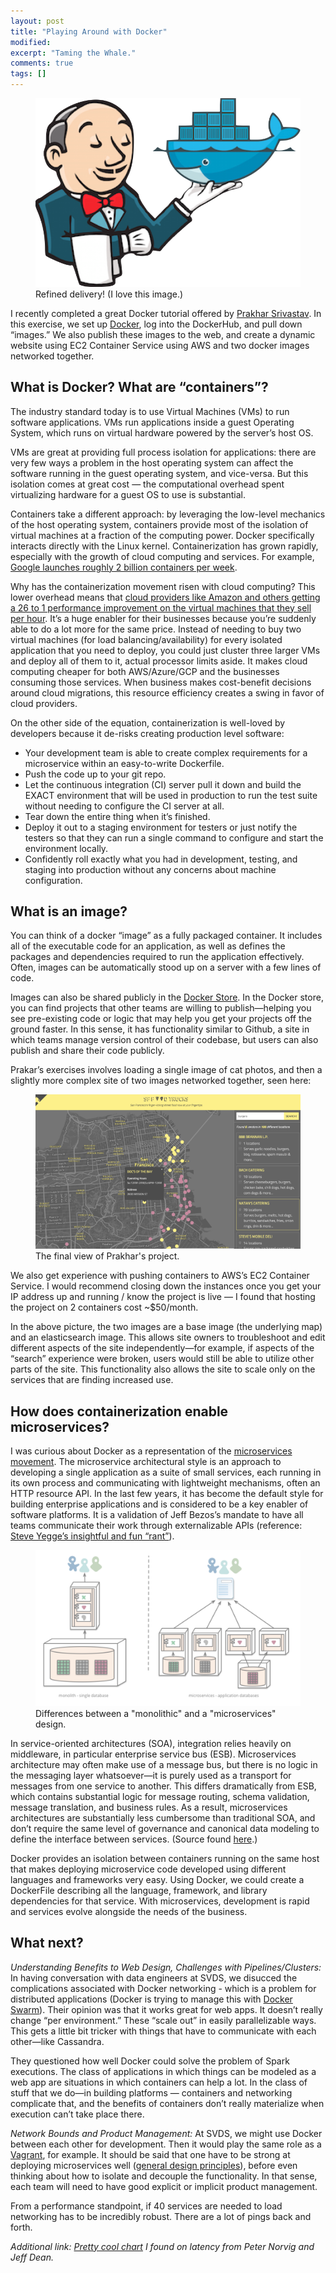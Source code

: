 ```yaml
---
layout: post
title: "Playing Around with Docker"
modified:
excerpt: "Taming the Whale."
comments: true
tags: []
---
```


<figure>
	<img src="/images/docker-jenkins.png">
	<figcaption>Refined delivery! (I love this image.)</figcaption>
</figure>

I recently completed a great Docker tutorial offered by [Prakhar Srivastav][1]. In this exercise, we set up [Docker][2], log into the DockerHub, and pull down “images.” We also publish these images to the web, and create a dynamic website using EC2 Container Service using AWS and two docker images networked together. 

## What is Docker? What are “containers”?

The industry standard today is to use Virtual Machines (VMs) to run software applications. VMs run applications inside a guest Operating System, which runs on virtual hardware powered by the server’s host OS.

VMs are great at providing full process isolation for applications: there are very few ways a problem in the host operating system can affect the software running in the guest operating system, and vice-versa. But this isolation comes at great cost — the computational overhead spent virtualizing hardware for a guest OS to use is substantial.

Containers take a different approach: by leveraging the low-level mechanics of the host operating system, containers provide most of the isolation of virtual machines at a fraction of the computing power. Docker specifically interacts directly with the Linux kernel. Containerization has grown rapidly, especially with the growth of cloud computing and services. For example, [Google launches roughly 2 billion containers per week][3]. 

Why has the containerization movement risen with cloud computing? This lower overhead means that [cloud providers like Amazon and others getting a 26 to 1 performance improvement on the virtual machines that they sell per hour][4]. It’s a huge enabler for their businesses because you’re suddenly able to do a lot more for the same price. Instead of needing to buy two virtual machines (for load balancing/availability) for every isolated application that you need to deploy, you could just cluster three larger VMs and deploy all of them to it, actual processor limits aside. It makes cloud computing cheaper for both AWS/Azure/GCP and the businesses consuming those services. When business makes cost-benefit decisions around cloud migrations, this resource efficiency creates a swing in favor of cloud providers.

On the other side of the equation, containerization is well-loved by developers because it de-risks creating production level software: 

* Your development team is able to create complex requirements for a microservice within an easy-to-write Dockerfile.
* Push the code up to your git repo.
* Let the continuous integration (CI) server pull it down and build the EXACT environment that will be used in production to run the test suite without needing to configure the CI server at all.
* Tear down the entire thing when it’s finished.
* Deploy it out to a staging environment for testers or just notify the testers so that they can run a single command to configure and start the environment locally.
* Confidently roll exactly what you had in development, testing, and staging into production without any concerns about machine configuration.

## What is an image?

You can think of a docker “image” as a fully packaged container. It includes all of the executable code for an application, as well as defines the packages and dependencies required to run the application effectively. Often, images can be automatically stood up on a server with a few lines of code. 

Images can also be shared publicly in the [Docker Store][5]. In the Docker store, you can find projects that other teams are willing to publish—helping you see pre-existing code or logic that may help you get your projects off the ground faster. In this sense, it has functionality similar to Github, a site in which teams manage version control of their codebase, but users can also publish and share their code publicly.

Prakar’s exercises involves loading a single image of cat photos, and then a slightly more complex site of two images networked together, seen here:

<figure>
	<img src="/images/foodtrucks.png">
	<figcaption>The final view of Prakhar's project.</figcaption>
</figure>

We also get experience with pushing containers to AWS’s EC2 Container Service. I would recommend closing down the instances once you get your IP address up and running / know the project is live — I found that hosting the project on 2 containers cost ~$50/month. 

In the above picture, the two images are a base image (the underlying map) and an elasticsearch image. This allows site owners to troubleshoot and edit different aspects of the site independently—for example, if aspects of the “search” experience were broken, users would still be able to utilize other parts of the site. This functionality also allows the site to scale only on the services that are finding increased use. 

## How does containerization enable microservices?

I was curious about Docker as a representation of the [microservices movement][6]. The microservice architectural style is an approach to developing a single application as a suite of small services, each running in its own process and communicating with lightweight mechanisms, often an HTTP resource API. In the last few years, it has become the default style for building enterprise applications and is considered to be a key enabler of software platforms. It is a validation of Jeff Bezos’s mandate to have all teams communicate their work through externalizable APIs (reference: [Steve Yegge’s insightful and fun “rant”][7]). 

<figure>
	<img src="/images/microservices.png">
	<figcaption>Differences between a "monolithic" and a "microservices" design.</figcaption>
</figure>

In service-oriented architectures (SOA), integration relies heavily on middleware, in particular enterprise service bus (ESB). Microservices architecture may often make use of a message bus, but there is no logic in the messaging layer whatsoever—it is purely used as a transport for messages from one service to another. This differs dramatically from ESB, which contains substantial logic for message routing, schema validation, message translation, and business rules. As a result, microservices architectures are substantially less cumbersome than traditional SOA, and don’t require the same level of governance and canonical data modeling to define the interface between services. (Source found [here][8].) 

Docker provides an isolation between containers running on the same host that makes deploying microservice code developed using different languages and frameworks very easy. Using Docker, we could create a DockerFile describing all the language, framework, and library dependencies for that service. With microservices, development is rapid and services evolve alongside the needs of the business. 

## What next?

*Understanding Benefits to Web Design, Challenges with Pipelines/Clusters:* In having conversation with data engineers at SVDS, we disucced the complications associated with Docker networking - which is a problem for distributed applications (Docker is trying to manage this with [Docker Swarm][9]). Their opinion was that it works great for web apps. It doesn’t really change “per environment.” These “scale out” in easily parallelizable ways. This gets a little bit tricker with things that have to communicate with each other—like Cassandra.

They questioned how well Docker could solve the problem of Spark executions. The class of applications in which things can be modeled as a web app are situations in which containers can help a lot. In the class of stuff that we do—in building platforms — containers and networking complicate that, and the benefits of containers don’t really materialize when execution can’t take place there. 

*Network Bounds and Product Management:* At SVDS, we might use Docker between each other for development. Then it would play the same role as a [Vagrant][10], for example. It should be said that one have to be strong at deploying microservices well ([general design principles][11]), before even thinking about how to isolate and decouple the functionality. In that sense, each team will need to have good explicit or implicit product management. 

From a performance standpoint, if 40 services are needed to load networking has to be incredibly robust. There are a lot of pings back and forth. 


*Additional link: [Pretty cool chart][12] I found on latency from Peter Norvig and Jeff Dean.*





[1]: http://prakhar.me/docker-curriculum/
[2]: https://www.docker.com/
[3]: http://www.informationweek.com/cloud/infrastructure-as-a-service/google-docker-does-containers-right/d/d-id/1319146
[4]: https://blog.codeship.com/why-docker/
[5]: https://store.docker.com/search?category=application_framework&source=verified
[6]: http://www.martinfowler.com/articles/microservices.html
[7]: https://plus.google.com/+RipRowan/posts/eVeouesvaVX
[8]: https://medium.com/aws-activate-startup-blog/using-containers-to-build-a-microservices-architecture-6e1b8bacb7d1#.yul4pgcng
[9]: https://technologyconversations.com/2015/11/04/docker-clustering-tools-compared-kubernetes-vs-docker-swarm/
[10]: https://www.vagrantup.com/
[11]: https://12factor.net/
[12]: https://gist.github.com/hellerbarde/2843375